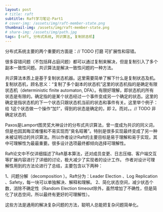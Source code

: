 ```yaml
---
layout: post
# title: raft
subtitle: Raft学习笔记-Part1
# cover-img: /assets/img/raft-member-state.png
thumbnail-img: /assets/img/raft-member-state.png
# share-img: /assets/img/path.jpg
tags: [raft, 分布式系统, 共识算法, 复制状态机]
---
```


分布式系统主要的两个重要的方面是：// TODO 打磨 可扩展性和容错。

很多容错问题（不包括拜占庭问题）都可以通过复制来解决，但是复制引入了多个副本一致性问题。共识算法是解决一致性问题的一种方法。

共识算法本质上是基于复制状态机器。这里需要简单了解下什么是复制状态及机。
复制状态机，顾名思义：“复制了多个副本的状态机”这里的状态机指的是确定有限状态机（deterministic finite automaton, DFA）。有限好理解，即状态机的所有状态是有限的。确定指的是某个状态经过一个事件变成另一个确定的状态。这里的确定是指状态机的下一个状态只跟状态机当前的状态和事件有关。这里举个例子：给 1这个状态做一个操作“加1”，得到的状态是确定的，即 2。而对。。// TODO 非确定状态机

Paxos是Lamport图灵奖大神设计的分布式共识算法，曾一度成为共识的同义词，但是也因其晦涩难懂和不易实现而“臭名昭著”。特别是很多实现最终变成了另一种未被证明过的共识算法。所以作者设计Raft的主要目标是易于理解和易于实现，其中可理解性为最最重要。很多设计选项最终都倾向选择可理解性。

Raft论文中不仅详细描述了Raft基本算法，还对成员变更、日志压缩、客户端交互等扩展内容进行了详细的讨论，极大减少了实现者的设计工作。
作者对设计可理解性用到的方法论进行了总结，主要包含以下两种：

1、问题分解（decomposition ）。Raft分为：Leader Election 、Log Replication 、Safety，每一块可以单独解决、解释和理解。
2、简化状态空间，减少状态个数，消除不确定性（Random Election timeout除外，虽然增加了不确性，但是简化了状态空间，所以最终有更好的可理解性）。

这些方法是通用的解决复杂问题的方法，聪明人总能把复杂问题简单化。